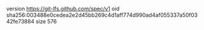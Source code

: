 version https://git-lfs.github.com/spec/v1
oid sha256:003488e0cedea2e2d45bb269c4d1aff774d990ad4af055337a50f0342fe73884
size 576

